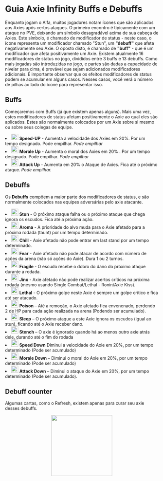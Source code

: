 <b><p style="text-align: center;"><h1>Guia Axie Infinity Buffs e Debuffs</h1></p></b>
<p>Enquanto jogam o Alfa, muitos jogadores notam ícones que são aplicados aos Axies após certos ataques. O primeiro encontro é tipicamente com um ataque no PVE, deixando um símbolo desagradável acima de sua cabeça de Axies. Este símbolo, é chamado de modificador de status - neste caso, o ícone representa um modificador chamado "Stun", um <b>"debuff"</b> que afeta negativamente seu Axie. O oposto disto, é chamado de <b>"buff"</b> - que é um modificador que afeta positivamente um Axie. Existem atualmente 16 modificadores de status no jogo, divididos entre 3 buffs e 13 debuffs. Como mais jogadas são introduzidas no jogo, e partes são dadas a capacidade de nivelar para cima, é provável que sejam adicionados modificadores adicionais. É importante observar que os efeitos modificadores de status podem se acumular em alguns casos. Nesses casos, você verá o número de pilhas ao lado do ícone para representar isso.</p>

<h2>Buffs</h2>

<p> Começaremos com Buffs (já que existem apenas alguns). Mais uma vez, estes modificadores de status afetam positivamente o Axie ao qual eles são aplicados. Estes são normalmente colocados por um Axie sobre si mesmo ou sobre seus colegas de equipe.</p>

<li>
<img width="2" 
height="23"
class="iMAGEM" 
style="width: 23px;
height: 20px;"
src="https://cdn.shortpixel.ai/client/to_avif,q_glossy,ret_img,w_37,h_34/https://axieedge.com/wp-content/uploads/2020/02/Speedplus.png" alt="">
<strong>Speed-UP</strong>
 - Aumenta a velocidade dos Axies em 20%. Por um tempo designado. Pode empilhar.
 <em>Pode empilhar</em>
 </li>

<li>
<img width="2" 
height="23" 
class="wp-image-2678 lazyloaded" style="width: 23px;" 
src="https://cdn.shortpixel.ai/client/to_avif,q_glossy,ret_img,w_35,h_34/https://axieedge.com/wp-content/uploads/2020/02/moraleplus.png" alt="">
<strong>Morale Up</strong>
- Aumenta o moral dos Axies em 20% . Por um tempo designado. Pode empilhar.
<em>Pode empilhar</em>
</li>

<li>
<img 
with="2" 
height="23"
class="Feito pelo Sgt"
style="width: 23px;" 
src="https://cdn.shortpixel.ai/client/to_avif,q_glossy,ret_img,w_35,h_34/https://axieedge.com/wp-content/uploads/2020/02/attackplus.png"
alt="">
<strong>Attack Up</strong>
- Aumenta em 20% o Ataque de Axies. Fica até o próximo ataque. 
<em> Pode empilhar.</em>
</li>

<h2>Debuffs</h2>

<p>Os <b>Debuffs</b> compõem a maior parte dos modificadores de status, e são normalmente colocados nas equipes adversárias pelo axie atacante.
</p>

<li>
<img 
width="2" 
height="23"
class="Feito pelo Sgt"
style="width:23px;"
src="https://cdn.shortpixel.ai/client/to_avif,q_glossy,ret_img,w_33,h_34/https://axieedge.com/wp-content/uploads/2020/02/Stun.png"
alt="">
<strong>Stun</strong>
 - O próximo ataque falha ou o próximo ataque que chega ignora os escudos. Fica até a próxima ação.
</li>

<li>
<img
with="2"
height="23"
class="Feito pelo Sgt"
style="width: 23px;"
src="https://cdn.shortpixel.ai/client/to_avif,q_glossy,ret_img,w_35,h_34/https://axieedge.com/wp-content/uploads/2020/02/aroma.png"
alt="">
<strong>Aroma</strong>
 - A prioridade do alvo muda para o Axie afetado para a próxima rodada (taunt) por um tempo determinado.
</li>

<li>
<img
with="2"
height="23"
class="Feito pelo Sgt"
style="width: 23px;"
src="https://cdn.shortpixel.ai/client/to_avif,q_glossy,ret_img,w_31,h_34/https://axieedge.com/wp-content/uploads/2020/02/chill.png"
alt="">
<strong>Chill</strong>
 - Axie afetado não pode entrar em last stand por um tempo determinado.
</li>

<li>
<img
with="2"
height="23"
class="Feito pelo Sgt"
style="width: 23px;"
src="https://cdn.shortpixel.ai/client/to_avif,q_glossy,ret_img,w_33,h_34/https://axieedge.com/wp-content/uploads/2020/02/fear.png"
alt="">
<strong>Fear</strong>
 - Axie afetado não pode atacar de acordo com número de ações da arena (não só ações do Axie). Dura 1 ou 2 turnos.
</li>

<li>
<img
with="2"
height="23"
class="Feito pelo Sgt"
style="width: 23px;"
src="https://cdn.shortpixel.ai/client/to_avif,q_glossy,ret_img,w_34,h_34/https://axieedge.com/wp-content/uploads/2020/02/fragile.png"
alt="">
<strong>Fragile</strong>
 - O escudo recebe o dobro do dano do próximo ataque durante a rodada.
</li>

<li>
<img
with="2"
height="23"
class="Feito pelo Sgt"
style="width: 23px;"
src="https://cdn.shortpixel.ai/client/to_avif,q_glossy,ret_img,w_45,h_34/https://axieedge.com/wp-content/uploads/2020/02/jinx.png"
alt="">
<strong>Jinx</strong>
 - Axie afetado não pode realizar acertos críticos na próxima rodada (mesmo usando Single Combat/Lethal - Ronin/Axie Kiss).
</li>

<li>
<img
with="2"
height="23"
class="Feito pelo Sgt"
style="width: 23px;"
src="https://cdn.shortpixel.ai/client/to_avif,q_glossy,ret_img,w_34,h_34/https://axieedge.com/wp-content/uploads/2020/02/lethal.png"
alt="">
<strong>Lethal</strong>
 - O próximo golpe neste Axie é sempre um golpe crítico e fica até ser atacado.
</li>

<li>
<img
with="2"
height="23"
class="Feito pelo Sgt"
style="width: 23px;"
src="https://cdn.shortpixel.ai/client/to_avif,q_glossy,ret_img,w_40,h_34/https://axieedge.com/wp-content/uploads/2020/02/poison.png"
alt="">
<strong>Poison</strong>
– Até a remoção, o Axie afetado fica envenenado, perdendo 2 de HP para cada ação realizada na arena (Podendo ser acumulado).
</li>

<li>
<img
with="2"
height="23"
class="Feito pelo Sgt"
style="width: 23px;"
src="https://cdn.shortpixel.ai/client/to_avif,q_glossy,ret_img,w_41,h_34/https://axieedge.com/wp-content/uploads/2020/02/sleep.png"
alt="">
<strong>Sleep</strong>
 – O próximo ataque a este Axie ignora os escudos (igual ao stun), ficando até o Axie receber dano.
</li>

<li>
<img
with="2"
height="23"
class="Feito pelo Sgt"
style="width: 23px;"
src="https://cdn.shortpixel.ai/client/to_avif,q_glossy,ret_img,w_41,h_34/https://axieedge.com/wp-content/uploads/2020/02/stench.png"
alt="">
<strong>Stench</strong>
 – O axie é ignorado quando há ao menos outro axie atrás dele, durando até o fim do rodada
</li>

<li>
<img
with="2"
height="23"
class="Feito pelo Sgt"
style="width: 23px;"
src="https://cdn.shortpixel.ai/client/to_avif,q_glossy,ret_img,w_37,h_34/https://axieedge.com/wp-content/uploads/2020/02/speedminus.png"
alt="">
<strong>Speed Down</strong>
Diminui a velocidade do Axie em 20%, por um tempo determinado (Pode ser acumulado)
</li>

<li>
<img
with="2"
height="23"
class="Feito pelo Sgt"
style="width: 23px;"
src="https://cdn.shortpixel.ai/client/to_avif,q_glossy,ret_img,w_35,h_34/https://axieedge.com/wp-content/uploads/2020/02/moraleminus.png"
alt="">
<strong>Morale Down</strong>
  – Diminui o moral do Axie em 20%, por um tempo determinado (Pode ser acumulado)
</li>

<li>
<img
with="2"
height="23"
class="Feito pelo Sgt"
style="width: 23px;"
src="https://cdn.shortpixel.ai/client/to_avif,q_glossy,ret_img,w_35,h_34/https://axieedge.com/wp-content/uploads/2020/02/attackminus.png"
alt="">
<strong>Attack Down</strong>
 – Diminui o ataque do Axie em 20%, por um tempo determinado (Pode ser acumulado).
</li>

 <h2>Debuff counter</h2>


<p>Algumas cartas, como o Refresh, existem apenas para curar seu axie desses debuffs.</p>
<p style="text-align:center">
<img  src="https://cdn.shortpixel.ai/client/q_glossy,ret_img,w_201/https://axieedge.com/wp-content/uploads/2020/02/mintcard-1.png" style="width:200px;">
</p>
